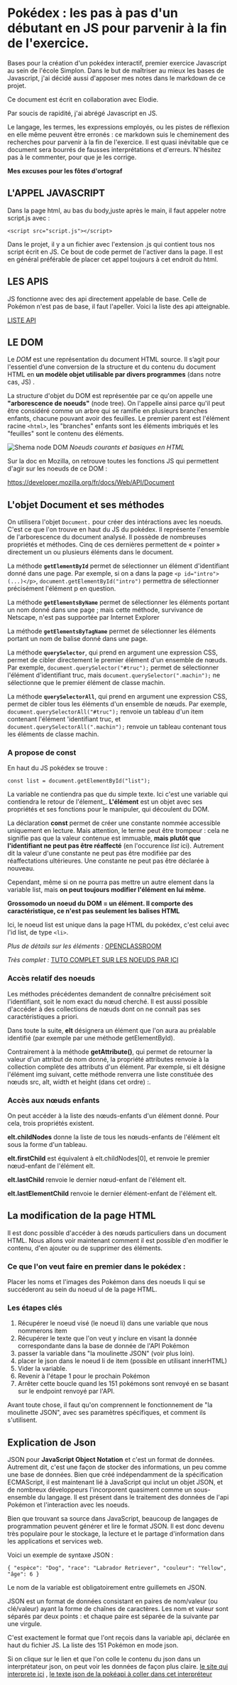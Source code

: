 # Pokédex : les pas à pas d'un débutant en JS pour parvenir à la fin de l'exercice.

Bases pour la création d'un pokédex interactif, premier exercice Javascript au sein de l'école Simplon.
Dans le but de maîtriser au mieux les bases de Javascript, j'ai décidé aussi d'apposer mes notes dans le markdown de ce projet.

Ce document est écrit en collaboration avec Elodie.

Par soucis de rapidité, j'ai abrégé Javascript en JS.

Le langage, les termes, les expressions employés, ou les pistes de réflexion en elle même peuvent être erronés : ce markdown suis le cheminement des recherches pour parvenir à la fin de l'exercice. Il est quasi inévitable que ce document sera bourrés de fausses interprétations et d'erreurs. N'hésitez pas à le commenter, pour que je les corrige.

**Mes excuses pour les fôtes d'ortograf**

## L'APPEL JAVASCRIPT

Dans la page html, au bas du body,juste après le main, il faut appeler notre script.js avec :

`<script src="script.js"></script>`

Dans le projet, il y a un fichier avec l'extension .js qui contient tous nos script écrit en JS. Ce bout de code permet de l'activer dans la page. Il est en général préférable de placer cet appel toujours à cet endroit du html.

## LES APIS

JS fonctionne avec des api directement appelable de base. Celle de Pokémon n'est pas de base, il faut l'apeller. Voici la liste des api atteignable.

[LISTE API](https://developer.mozilla.org/fr/docs/Web/API)

## LE DOM

Le _DOM_ est une représentation du document HTML source. Il s’agit pour l'essentiel d’une conversion de la structure et du contenu du document HTML en **un modèle objet utilisable par divers programmes** (dans notre cas, JS) .

La structure d'objet du DOM est représentée par ce qu'on appelle une **"arborescence de noeuds"** (node tree). On l'appelle ainsi parce qu'il peut être considéré comme un arbre qui se ramifie en plusieurs branches enfants, chacune pouvant avoir des feuilles. Le premier parent est l'élément racine `<html>`, les "branches" enfants sont les éléments imbriqués et les "feuilles" sont le contenu des éléments.

![Shema node DOM](https://la-cascade.io/content/images/2018/12/node-tree-example-compressor.png)
_Noeuds courants et basiques en HTML_

Sur la doc en Mozilla, on retrouve toutes les fonctions JS qui permettent d'agir sur les noeuds de ce DOM :

https://developer.mozilla.org/fr/docs/Web/API/Document

## L'objet Document et ses méthodes

On utilisera l'objet `Document.` pour créer des intéractions avec les noeuds. C'est ce que l'on trouve en haut du JS du pokédex. Il représente l'ensemble de l'arborescence du document analysé. Il possède de nombreuses propriétés et méthodes. Cinq de ces dernières permettent de « pointer » directement un ou plusieurs éléments dans le document.

La méthode **`getElementById`** permet de sélectionner un élément d'identifiant donné dans une page. Par exemple, si on a dans la page `<p id="intro">(...)</p>`, `document.getElementById("intro")` permettra de sélectionner précisément l'élément p en question.

La méthode **`getElementsByName`** permet de sélectionner les éléments portant un nom donné dans une page ; mais cette méthode, survivance de Netscape, n'est pas supportée par Internet Explorer

La méthode **`getElementsByTagName`** permet de sélectionner les éléments portant un nom de balise donné dans une page.

La méthode **`querySelector`**, qui prend en argument une expression CSS, permet de cibler directement le premier élément d'un ensemble de nœuds. Par exemple, `document.querySelector("#truc");` permet de sélectionner l'élément d'identifiant truc, mais `document.querySelector(".machin");` ne sélectionne que le premier élément de classe machin.

La méthode **`querySelectorAll`**, qui prend en argument une expression CSS, permet de cibler tous les éléments d'un ensemble de nœuds. Par exemple, `document.querySelectorAll("#truc");` renvoie un tableau d'un item contenant l'élément 'identifiant truc, et `document.querySelectorAll(".machin");` renvoie un tableau contenant tous les éléments de classe machin.

### A propose de const

En haut du JS pokédex se trouve :

`const list = document.getElementById("list");`

La variable ne contiendra pas que du simple texte. Ici c'est une variable qui contiendra le retour de l'élement\_. **L'élément** est un objet avec ses propriétés et ses fonctions pour le manipuler, qui découlent du DOM.

La déclaration **const** permet de créer une constante nommée accessible uniquement en lecture. Mais attention, le terme peut être trompeur : cela ne signifie pas que la valeur contenue est immuable, **mais plutôt que l'identifiant ne peut pas être réaffecté** (en l'occurence _list_ ici). Autrement dit la valeur d'une constante ne peut pas être modifiée par des réaffectations ultérieures. Une constante ne peut pas être déclarée à nouveau.

Cependant, même si on ne pourra pas mettre un autre element dans la variable list, mais **on peut toujours modifier l'élément en lui même**.

**Grossomodo un noeud du DOM = un élément. Il comporte des caractéristique, ce n'est pas seulement les balises HTML**

Ici, le noeud list est unique dans la page HTML du pokédex, c'est celui avec l'id list, de type `<li>`.

_Plus de détails sur les éléments :_ [OPENCLASSROOM](https://openclassrooms.com/fr/courses/5543061-ecrivez-du-javascript-pour-le-web/5577476-accedez-aux-elements-du-dom)

_Très complet :_ [TUTO COMPLET SUR LES NOEUDS PAR ICI](https://www.gchagnon.fr/cours/dhtml/introdom.html#quoinoeud)

### Accès relatif des noeuds

Les méthodes précédentes demandent de connaître précisément soit l'identifiant, soit le nom exact du nœud cherché. Il est aussi possible d'accéder à des collections de nœuds dont on ne connaît pas ses caractéristiques a priori.

Dans toute la suite, **elt** désignera un élément que l'on aura au préalable identifié (par exemple par une méthode getElementById).

Contrairement à la méthode **getAttribute()**, qui permet de retourner la valeur d'un attribut de nom donné, la propriété attributes renvoie à la collection complète des attributs d'un élément. Par exemple, si elt désigne l'élément img suivant, cette méthode renverra une liste constituée des nœuds src, alt, width et height (dans cet ordre) :.

### Accès aux nœuds enfants

On peut accéder à la liste des nœuds-enfants d'un élément donné. Pour cela, trois propriétés existent.

**elt.childNodes** donne la liste de tous les nœuds-enfants de l'élément elt sous la forme d'un tableau.

**elt.firstChild** est équivalent à elt.childNodes[0], et renvoie le premier nœud-enfant de l'élément elt.

**elt.lastChild** renvoie le dernier nœud-enfant de l'élément elt.

**elt.lastElementChild** renvoie le dernier élément-enfant de l'élément elt.

## La modification de la page HTML

Il est donc possible d'accéder à des nœuds particuliers dans un document HTML. Nous allons voir maintenant comment il est possible d'en modifier le contenu, d'en ajouter ou de supprimer des éléments.

### Ce que l'on veut faire en premier dans le pokédex :

Placer les noms et l'images des Pokémon dans des noeuds li qui se succéderont au sein du noeud ul de la page HTML.

### Les étapes clés

1. Récupérer le noeud visé (le noeud li) dans une variable que nous nommerons item
2. Récupérer le texte que l'on veut y inclure en visant la donnée correspondante dans la base de donnée de l'API Pokémon
3. passer la variable dans "la moulinette JSON" (voir plus loin).
4. placer le json dans le noeud li de item (possible en utilisant innerHTML)
5. Vider la variable.
6. Revenir à l'étape 1 pour le prochain Pokémon
7. Arrêter cette boucle quand les 151 pokémons sont renvoyé en se basant sur le endpoint renvoyé par l'API.

Avant toute chose, il faut qu'on comprennent le fonctionnement de "la moulinette JSON", avec ses paramètres spécifiques, et comment ils s'utilisent.

## Explication de Json

JSON pour **JavaScript Object Notation** et c'est un format de données. Autrement dit, c'est une façon de stocker des informations, un peu comme une base de données. Bien que créé indépendamment de la spécification ECMAScript, il est maintenant lié à JavaScript qui inclut un objet JSON, et de nombreux développeurs l'incorporent quasiment comme un sous-ensemble du langage. Il est présent dans le traitement des données de l'api Pokémon et l'interaction avec les noeuds.

Bien que trouvant sa source dans JavaScript, beaucoup de langages de programmation peuvent générer et lire le format JSON. Il est donc devenu très populaire pour le stockage, la lecture et le partage d'information dans les applications et services web.

Voici un exemple de syntaxe JSON :

`{ "espèce": "Dog", "race": "Labrador Retriever", "couleur": "Yellow", "âge": 6 }`

Le nom de la variable est obligatoirement entre guillemets en JSON.

JSON est un format de données consistant en paires de nom/valeur (ou clé/valeur) ayant la forme de chaînes de caractères. Les nom et valeur sont séparés par deux points : et chaque paire est séparée de la suivante par une virgule.

C'est exactement le format que l'ont reçois dans la variable api, déclarée en haut du fichier JS. La liste des 151 Pokémon en mode json.

Si on clique sur le lien et que l'on colle le contenu du json dans un interprétateur json, on peut voir les données de façon plus claire. [le site qui interprete ici](http://jsonviewer.stack.hu/) , [le texte json de la pokéapi à coller dans cet interpréteur](https://pokeapi.co/api/v2/pokemon?limit=150)
